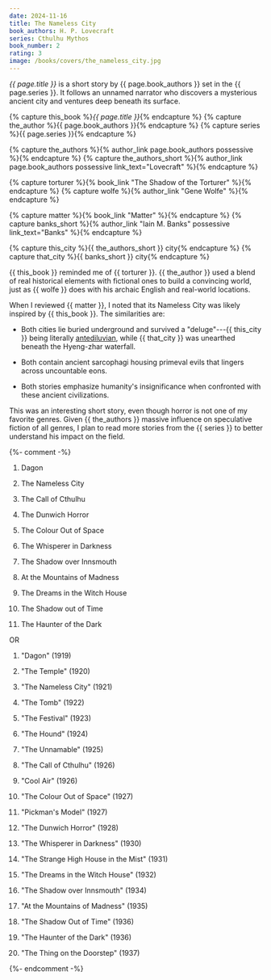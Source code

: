 ```yaml
---
date: 2024-11-16
title: The Nameless City
book_authors: H. P. Lovecraft
series: Cthulhu Mythos
book_number: 2
rating: 3
image: /books/covers/the_nameless_city.jpg
---
```


<cite class="book-title">{{ page.title }}</cite> is a short story by <span
class="author-name">{{ page.book_authors }}</span> set in the <span
class="book-series">{{ page.series }}</span>. It follows an unnamed narrator
who discovers a mysterious ancient city and ventures deep beneath its surface.

{% capture this_book %}<cite class="book-title">{{ page.title }}</cite>{% endcapture %}
{% capture the_author %}<span class="author-name">{{ page.book_authors }}</span>{% endcapture %}
{% capture series %}<span class="book-series">{{ page.series }}</span>{% endcapture %}

{% capture the_authors %}{% author_link page.book_authors possessive %}{% endcapture %}
{% capture the_authors_short %}{% author_link page.book_authors possessive link_text="Lovecraft" %}{% endcapture %}

{% capture torturer %}{% book_link "The Shadow of the Torturer" %}{% endcapture %}
{% capture wolfe %}{% author_link "Gene Wolfe" %}{% endcapture %}

{% capture matter %}{% book_link "Matter" %}{% endcapture %}
{% capture banks_short %}{% author_link "Iain M. Banks" possessive link_text="Banks" %}{% endcapture %}

{% capture this_city %}{{ the_authors_short }} city{% endcapture %}
{% capture that_city %}{{ banks_short }} city{% endcapture %}

{{ this_book }} reminded me of {{ torturer }}. {{ the_author }} used a blend
of real historical elements with fictional ones to build a convincing world,
just as {{ wolfe }} does with his archaic English and real-world locations.

When I reviewed {{ matter }}, I noted that its Nameless City was likely
inspired by {{ this_book }}. The similarities are:

- Both cities lie buried underground and survived a "deluge"---{{ this_city }}
  being literally [antediluvian][antediluvian_wiki], while {{ that_city }} was
  unearthed beneath the Hyeng-zhar waterfall.

- Both contain ancient sarcophagi housing primeval evils that lingers across
  uncountable eons.

- Both stories emphasize humanity's insignificance when confronted with these 
  ancient civilizations.

[antediluvian_wiki]: https://en.wikipedia.org/wiki/Antediluvian

This was an interesting short story, even though horror is not one of my
favorite genres. Given {{ the_authors }} massive influence on speculative
fiction of all genres, I plan to read more stories from the {{ series }} to
better understand his impact on the field.

{%- comment -%}
1. Dagon

2. The Nameless City

3. The Call of Cthulhu

4. The Dunwich Horror

5. The Colour Out of Space

6. The Whisperer in Darkness

7. The Shadow over Innsmouth

8. At the Mountains of Madness

9. The Dreams in the Witch House

10. The Shadow out of Time

11. The Haunter of the Dark

OR

1. "Dagon" (1919)

2. "The Temple" (1920)

3. "The Nameless City" (1921)

4. "The Tomb" (1922)

5. "The Festival" (1923)

6. "The Hound" (1924)

7. "The Unnamable" (1925)

8. "The Call of Cthulhu" (1926)

9. "Cool Air" (1926)

10. "The Colour Out of Space" (1927)

11. "Pickman's Model" (1927)

12. "The Dunwich Horror" (1928)

13. "The Whisperer in Darkness" (1930)

14. "The Strange High House in the Mist" (1931)

15. "The Dreams in the Witch House" (1932)

16. "The Shadow over Innsmouth" (1934)

17. "At the Mountains of Madness" (1935)

18. "The Shadow Out of Time" (1936)

19. "The Haunter of the Dark" (1936)

20. "The Thing on the Doorstep" (1937)

{%- endcomment -%}

